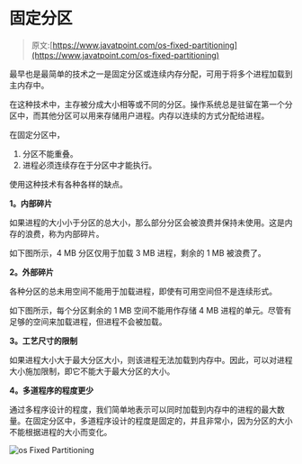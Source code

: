 # 固定分区

> 原文:[https://www.javatpoint.com/os-fixed-partitioning](https://www.javatpoint.com/os-fixed-partitioning)

最早也是最简单的技术之一是固定分区或连续内存分配，可用于将多个进程加载到主内存中。

在这种技术中，主存被分成大小相等或不同的分区。操作系统总是驻留在第一个分区中，而其他分区可以用来存储用户进程。内存以连续的方式分配给进程。

在固定分区中，

1.  分区不能重叠。
2.  进程必须连续存在于分区中才能执行。

使用这种技术有各种各样的缺点。

**1。内部碎片**

如果进程的大小小于分区的总大小，那么部分分区会被浪费并保持未使用。这是内存的浪费，称为内部碎片。

如下图所示，4 MB 分区仅用于加载 3 MB 进程，剩余的 1 MB 被浪费了。

**2。外部碎片**

各种分区的总未用空间不能用于加载进程，即使有可用空间但不是连续形式。

如下图所示，每个分区剩余的 1 MB 空间不能用作存储 4 MB 进程的单元。尽管有足够的空间来加载进程，但进程不会被加载。

**3。工艺尺寸的限制**

如果进程大小大于最大分区大小，则该进程无法加载到内存中。因此，可以对进程大小施加限制，即它不能大于最大分区的大小。

**4。多道程序的程度更少**

通过多程序设计的程度，我们简单地表示可以同时加载到内存中的进程的最大数量。在固定分区中，多道程序设计的程度是固定的，并且非常小，因为分区的大小不能根据进程的大小而变化。

![os Fixed Partitioning](../Images/117a584adb8d0b8dac60734d9d1ecc17.png)